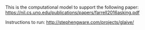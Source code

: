 This is the computational model to support the following paper:
https://nil.cs.uno.edu/publications/papers/farrell2016asking.pdf

Instructions to run:
http://stephengware.com/projects/glaive/
